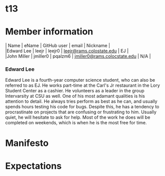 # t13

# Member information
|       Name       |       eName       |       GitHub user       |       email       |       Nickname       |<br/>
|Edward Lee | leejr | leejr0 | leejr@rams.colostate.edu | EJ | <br/>
|John Miller | jmiller0 | pqalzm6 | jmiller0@rams.colocstate.edu | N/A |<br>

### Edward Lee
Edward Lee is a fourth-year computer science student, who can also be referred to as EJ. He works part-time at the Carl's Jr restaurant in the Lory Student Center as a cashier. He volunteers as a leader in the group Intervarsity at CSU as well. One of his most adamant qualities is his attention to detail. He always tries perform as best as he can, and usually spends hours testing his code for bugs. Despite this, he has a tendency to procrastinate on projects that are confusing or frustrating to him. Usually quiet, he will hesitate to ask for help. Most of the work he does will be completed on weekends, which is when he is the most free for time.

# Manifesto

# Expectations
